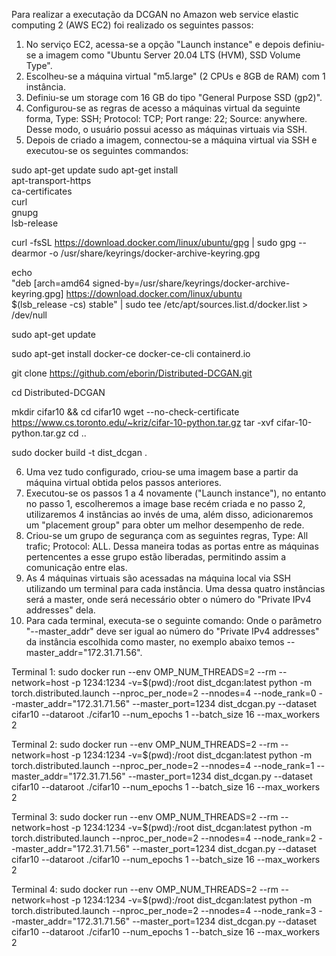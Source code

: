 Para realizar a executação da DCGAN no Amazon web service elastic computing 2 (AWS EC2) foi realizado os seguintes passos:

1) No serviço EC2, acessa-se a opção "Launch instance" e depois definiu-se a imagem como "Ubuntu Server 20.04 LTS (HVM), SSD Volume Type".
2) Escolheu-se a máquina virtual "m5.large" (2 CPUs e 8GB de RAM) com 1 instância.
3) Definiu-se um storage com 16 GB do tipo "General Purpose SSD (gp2)".
4) Configurou-se as regras de acesso a máquinas virtual da seguinte forma, Type: SSH; Protocol: TCP; Port range: 22; Source: anywhere. Desse modo, o usuário possui acesso as máquinas virtuais via SSH.
5) Depois de criado a imagem, connectou-se a máquina virtual via SSH e executou-se os seguintes commandos:
  
sudo apt-get update
sudo apt-get install \
    apt-transport-https \
    ca-certificates \
    curl \
    gnupg \
    lsb-release

curl -fsSL https://download.docker.com/linux/ubuntu/gpg | sudo gpg --dearmor -o /usr/share/keyrings/docker-archive-keyring.gpg

echo \
  "deb [arch=amd64 signed-by=/usr/share/keyrings/docker-archive-keyring.gpg] https://download.docker.com/linux/ubuntu \
  $(lsb_release -cs) stable" | sudo tee /etc/apt/sources.list.d/docker.list > /dev/null

sudo apt-get update

sudo apt-get install docker-ce docker-ce-cli containerd.io

git clone https://github.com/eborin/Distributed-DCGAN.git

cd Distributed-DCGAN

mkdir cifar10 && cd cifar10
wget --no-check-certificate https://www.cs.toronto.edu/~kriz/cifar-10-python.tar.gz
tar -xvf cifar-10-python.tar.gz
cd ..

sudo docker build -t dist_dcgan .
  
6) Uma vez tudo configurado, criou-se uma imagem base a partir da máquina virtual obtida pelos passos anteriores.
7) Executou-se os passos 1 a 4 novamente ("Launch instance"), no entanto no passo 1, escolheremos a image base recém criada e no passo 2, utilizaremos 4 instâncias ao invés de uma, além disso, adicionaremos um "placement group" para obter um melhor desempenho de rede.
8) Criou-se um grupo de segurança com as seguintes regras, Type: All trafic; Protocol: ALL. Dessa maneira todas as portas entre as máquinas pertencentes a esse grupo estão liberadas, permitindo assim a comunicação entre elas.
9) As 4 máquinas virtuais são acessadas na máquina local via SSH utilizando um terminal para cada instância. Uma dessa quatro instâncias será a master, onde será necessário obter o número do "Private IPv4 addresses" dela.
10) Para cada terminal, executa-se o seguinte comando:
  Onde o parâmetro "--master_addr" deve ser igual ao número do "Private IPv4 addresses" da instância escolhida como master, no exemplo abaixo temos --master_addr="172.31.71.56".
  
  Terminal 1:
  sudo docker run --env OMP_NUM_THREADS=2 --rm --network=host -p 1234:1234  -v=$(pwd):/root dist_dcgan:latest python -m torch.distributed.launch --nproc_per_node=2 --nnodes=4 --node_rank=0 --master_addr="172.31.71.56" --master_port=1234 dist_dcgan.py --dataset cifar10 --dataroot ./cifar10   --num_epochs 1 --batch_size 16 --max_workers 2
  
  Terminal 2:
  sudo docker run --env OMP_NUM_THREADS=2 --rm --network=host -p 1234:1234  -v=$(pwd):/root dist_dcgan:latest python -m torch.distributed.launch --nproc_per_node=2 --nnodes=4 --node_rank=1 --master_addr="172.31.71.56" --master_port=1234 dist_dcgan.py --dataset cifar10 --dataroot ./cifar10  --num_epochs 1 --batch_size 16 --max_workers 2
  
  Terminal 3:
  sudo docker run --env OMP_NUM_THREADS=2 --rm --network=host -p 1234:1234  -v=$(pwd):/root dist_dcgan:latest python -m torch.distributed.launch --nproc_per_node=2 --nnodes=4 --node_rank=2 --master_addr="172.31.71.56" --master_port=1234 dist_dcgan.py --dataset cifar10 --dataroot ./cifar10  --num_epochs 1 --batch_size 16 --max_workers 2
  
  Terminal 4:
  sudo docker run --env OMP_NUM_THREADS=2 --rm --network=host -p 1234:1234  -v=$(pwd):/root dist_dcgan:latest python -m torch.distributed.launch --nproc_per_node=2 --nnodes=4 --node_rank=3 --master_addr="172.31.71.56" --master_port=1234 dist_dcgan.py --dataset cifar10 --dataroot ./cifar10  --num_epochs 1 --batch_size 16 --max_workers 2
